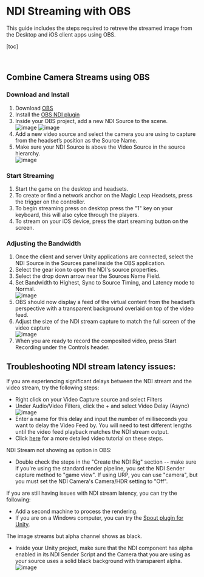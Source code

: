 # NDI Streaming with OBS

This guide includes the steps required to retreve the streamed image from the Desktop and iOS client apps using OBS.

[toc]

<br/>

## Combine Camera Streams using OBS

### Download and Install

1. Download [OBS](https://obsproject.com/)
2. Install the [OBS NDI plugin](https://github.com/Palakis/obs-ndi/releases/tag/4.9.1)
3. Inside your OBS project, add a new NDI Source to the scene.  
![image](https://user-images.githubusercontent.com/38482323/129374634-0a32d0ae-7449-4a6d-bc93-a0b6212c5628.png)
![image](https://user-images.githubusercontent.com/38482323/129374689-6dbb28a4-729c-4f43-b819-021826884751.png)
4. Add a new video source and select the camera you are using to capture from the headset’s position as the Source Name.  
5. Make sure your NDI Source is above the Video Source in the source hierarchy.  
![image](https://user-images.githubusercontent.com/38482323/129375076-4c43c47b-e1fd-4835-989f-de7d11e3db28.png)

### Start Streaming

1. Start the game on the desktop and headsets.
2. To create or find a network anchor on the Magic Leap Headsets, press the trigger on the controller. 
3. To begin streaming press on desktop press the "1" key on your keyboard, this will also cylce through the players.
4. To stream on your iOS device, press the start sreaming button on the screen.

### Adjusting the Bandwidth

1. Once the client and server Unity applications are connected, select the NDI Source in the Sources panel inside the OBS application.
2. Select the gear icon to open the NDI's source properties.
3. Select the drop down arrow near the Sources Name Field.  
4. Set Bandwidth to Highest, Sync to Source Timing, and Latency mode to Normal.  
![image](https://user-images.githubusercontent.com/38482323/129375339-bafb4275-fee9-45ee-9be5-c498e8069f58.png)
5. OBS should now display a feed of the virtual content from the headset’s perspective with a transparent background overlaid on top of the video feed.   
6. Adjust the size of the NDI stream capture to match the full screen of the video capture  
![image](https://user-images.githubusercontent.com/38482323/129375444-b2776e51-59b4-49c4-85dc-52c6c05608a2.png)
7. When you are ready to record the composited video, press Start Recording under the Controls header.


## Troubleshooting NDI stream latency issues:

If you are experiencing significant delays between the NDI stream and the video stream, try the following steps:
* Right click on your Video Capture source and select Filters 
* Under Audio/Video Filters, click the + and select Video Delay (Async)
![image](https://user-images.githubusercontent.com/38482323/129377076-356757ca-312f-4562-8e32-f468832e8d0a.png)
* Enter a name for this delay and input the number of milliseconds you want to delay the Video Feed by. You will need to test different lengths until the video feed playback matches the NDI stream output.
* Click [here](https://www.youtube.com/watch?v=xq9gZSDFse0) for a more detailed video tutorial on these steps.

NDI Stream not showing as option in OBS:
* Double check the steps in the "Create the NDI Rig" section -- make sure if you're using the standard render pipeline, you set the NDI Sender capture method to "game view". If using URP, you can use "camera", but you must set the NDI Camera's Camera/HDR setting to "Off".

If you are still having issues with NDI stream latency, you can try the following:
* Add a second machine to process the rendering.
* If you are on a Windows computer, you can try the [Spout plugin for Unity](https://github.com/keijiro/KlakSpout).


The image streams but alpha channel shows as black.
* Inside your Unity project, make sure that the NDI component has alpha enabled in its NDI Sender Script and the Camera that you are using as your source uses a solid black background with transparent alpha. 
![image](https://user-images.githubusercontent.com/38482323/129375993-5a10fdbd-e99b-4c7b-a3d8-9f692c294e13.png)
